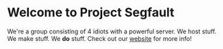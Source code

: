 # Welcome to Project Segfault
We're a group consisting of 4 idiots with a powerful server. We host stuff. We make stuff. We **do** stuff.
Check out our [website](https://projectsegfau.lt) for more info!

